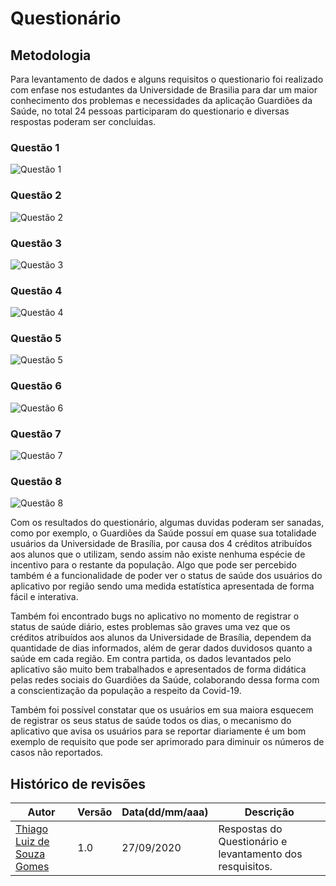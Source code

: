 # Questionário

## Metodologia

Para levantamento de dados e alguns requisitos o questionario foi realizado com enfase nos estudantes da Universidade de Brasilia para dar um maior conhecimento dos problemas e necessidades da aplicação Guardiões da Saúde, no total 24 pessoas participaram do questionario e diversas respostas poderam ser concluidas.

### Questão 1

![Questão 1](https://i.imgur.com/SsoYobt.png)

### Questão 2

![Questão 2](https://i.imgur.com/a5yK0cH.png)

### Questão 3

![Questão 3](https://i.imgur.com/mV1hD5s.png)

### Questão 4

![Questão 4](https://i.imgur.com/3yQdJa7.png)

### Questão 5

![Questão 5](https://i.imgur.com/w7W2pTJ.png)

### Questão 6

![Questão 6](https://i.imgur.com/4HTAbq1.png)

### Questão 7

![Questão 7](https://i.imgur.com/XciAraM.png)

### Questão 8

![Questão 8](https://i.imgur.com/NQzp3qj.png)


Com os resultados do questionário, algumas duvidas poderam ser sanadas, como por exemplo, o Guardiões da Saúde possuí em quase sua totalidade usuários da Universidade de Brasília, por causa dos 4 créditos atribuídos aos alunos que o utilizam, sendo assim não existe nenhuma espécie de incentivo para o restante da população. Algo que pode ser percebido também é a funcionalidade de poder ver o status de saúde dos usuários do aplicativo por região sendo uma medida estatística apresentada de forma fácil e interativa.

Também foi encontrado bugs no aplicativo no momento de registrar o status de saúde diário, estes problemas são graves uma vez que os créditos atribuídos aos alunos da Universidade de Brasília, dependem da quantidade de dias informados, além de gerar dados duvidosos quanto a saúde em cada região. Em contra partida, os dados levantados pelo aplicativo são muito bem trabalhados e apresentados de forma didática pelas redes sociais do Guardiões da Saúde, colaborando dessa forma com a conscientização da população a respeito da Covid-19. 

Também foi possível constatar que os usuários em sua maiora esquecem de registrar os seus status de saúde todos os dias, o mecanismo do aplicativo que avisa os usuários para se reportar diariamente é um bom exemplo de requisito que pode ser aprimorado para diminuir os números de casos não reportados.

## **Histórico de revisões**
Autor | Versão | Data(dd/mm/aaa) | Descrição 
---- | ----------- | ------ | ---------
[Thiago Luiz de Souza Gomes](https://github.com/thiagomesUNB) | 1.0 | 27/09/2020 | Respostas do Questionário e levantamento dos resquisitos.
